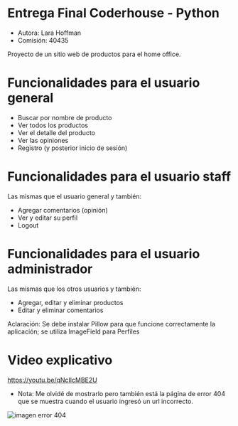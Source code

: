 # Entrega Final Coderhouse - Python
* Autora: Lara Hoffman
* Comisión: 40435

Proyecto de un sitio web de productos para el home office.

# Funcionalidades para el usuario general
* Buscar por nombre de producto
* Ver todos los productos
* Ver el detalle del producto
* Ver las opiniones
* Registro (y posterior inicio de sesión)

# Funcionalidades para el usuario staff
Las mismas que el usuario general y también:
* Agregar comentarios (opinión)
* Ver y editar su perfil
* Logout

# Funcionalidades para el usuario administrador
Las mismas que los otros usuarios y también:
* Agregar, editar y eliminar productos
* Editar y eliminar comentarios

Aclaración: Se debe instalar Pillow para que funcione correctamente la aplicación; se utiliza ImageField para Perfiles

# Video explicativo
https://youtu.be/qNcIlcMBE2U

* Nota: Me olvidé de mostrarlo pero también está la página de error 404 que se muestra cuando el usuario ingresó un url incorrecto.

![imagen error 404](https://github.com/larahoffman/Proyecto_Final_Coderhouse/blob/main/404.png)